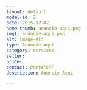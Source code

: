 ```yaml
---
layout: default
modal-id: 2
date: 2015-12-02
home-thumb: anuncie-aqui.png
img1: anuncie-aqui.png
alt: image-alt
type: Anuncie Aqui
category: services
seller:
price:
contact: PortalCMP
description: Anuncie Aqui

---
```

